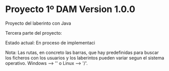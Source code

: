 # Proyecto 1º DAM Version 1.0.0
Proyecto del laberinto con Java

Tercera parte del proyecto: 

Estado actual: En proceso de implementaci

Nota: Las rutas, en concreto las barras, que hay predefinidas para buscar los ficheros con los usuarios y los laberintos pueden variar segun el sistema operativo. Windows --> '\' o Linux --> '/'.
